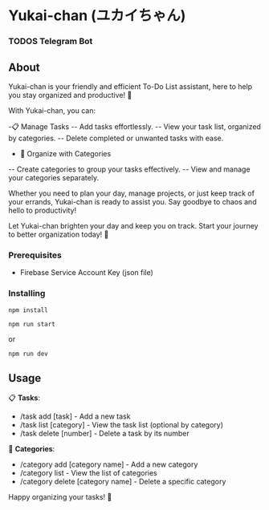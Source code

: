 # Yukai-chan (ユカイちゃん)

### TODOS Telegram Bot

## About <a name = "about"></a>

Yukai-chan is your friendly and efficient To-Do List assistant, here to help you stay organized and productive! 🎉

With Yukai-chan, you can:

-📋 Manage Tasks
-- Add tasks effortlessly.
-- View your task list, organized by categories.
-- Delete completed or unwanted tasks with ease.

- 📂 Organize with Categories

-- Create categories to group your tasks effectively.
-- View and manage your categories separately.

Whether you need to plan your day, manage projects, or just keep track of your errands, Yukai-chan is ready to assist you. Say goodbye to chaos and hello to productivity!

Let Yukai-chan brighten your day and keep you on track. Start your journey to better organization today! 🌟

### Prerequisites

- Firebase Service Account Key (json file)

### Installing

```
npm install
```

```
npm run start
```

or

```
npm run dev
```

## Usage

📋 **Tasks**:

- /task add [task] - Add a new task
- /task list [category] - View the task list (optional by category)
- /task delete [number] - Delete a task by its number

📂 **Categories**:

- /category add [category name] - Add a new category
- /category list - View the list of categories
- /category delete [category name] - Delete a specific category

Happy organizing your tasks! 🌟
